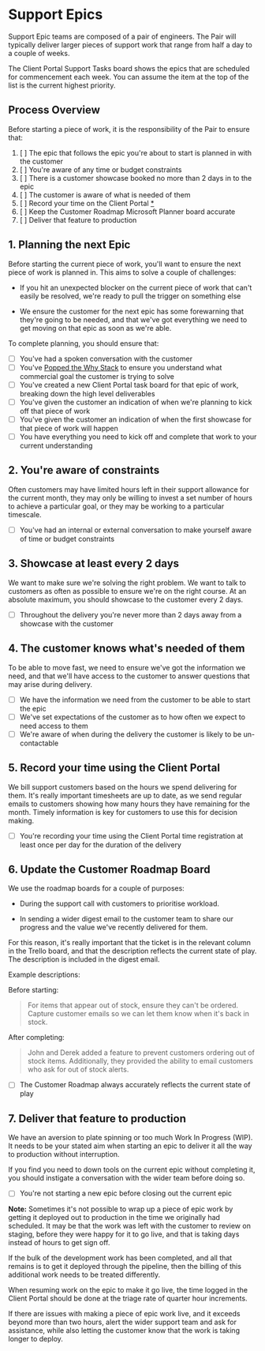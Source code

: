 # Support Epics

Support Epic teams are composed of a pair of engineers. The Pair will typically deliver larger pieces of support work that range from half a day to a couple of weeks.

The Client Portal Support Tasks board shows the epics that are scheduled for commencement each week. You can assume the item at the top of the list is the current highest priority.

## Process Overview

Before starting a piece of work, it is the responsibility of the Pair to ensure that:

1. [ ] The epic that follows the epic you're about to start is planned in with the customer
2. [ ] You're aware of any time or budget constraints
3. [ ] There is a customer showcase booked no more than 2 days in to the epic
4. [ ] The customer is aware of what is needed of them
5. [ ] Record your time on the Client Portal [\*](#delayed_epic_deploys)
6. [ ] Keep the Customer Roadmap Microsoft Planner board accurate
7. [ ] Deliver that feature to production

## 1. Planning the next Epic

Before starting the current piece of work, you'll want to ensure the next piece of work is planned in. This aims to solve a couple of challenges:

* If you hit an unexpected blocker on the current piece of work that can't easily be resolved, we're ready to pull the trigger on something else

* We ensure the customer for the next epic has some forewarning that they're going to be needed, and that we've got everything we need to get moving on that epic as soon as we're able.

To complete planning, you should ensure that:

- [ ] You've had a spoken conversation with the customer
- [ ] You've [Popped the Why Stack](http://www.mattblodgett.com/2009/01/pop-stack.html) to ensure you understand what commercial goal the customer is trying to solve
- [ ] You've created a new Client Portal task board for that epic of work, breaking down the high level deliverables
- [ ] You've given the customer an indication of when we're planning to kick off that piece of work
- [ ] You've given the customer an indication of when the first showcase for that piece of work will happen
- [ ] You have everything you need to kick off and complete that work to your current understanding

## 2. You're aware of constraints

Often customers may have limited hours left in their support allowance for the current month, they may only be willing to invest a set number of hours to achieve a particular goal, or they may be working to a particular timescale.

- [ ] You've had an internal or external conversation to make yourself aware of time or budget constraints

## 3. Showcase at least every 2 days

We want to make sure we're solving the right problem. We want to talk to customers as often as possible to ensure we're on the right course. At an absolute maximum, you should showcase to the customer every 2 days.

- [ ] Throughout the delivery you're never more than 2 days away from a showcase with the customer

## 4. The customer knows what's needed of them

To be able to move fast, we need to ensure we've got the information we need, and that we'll have access to the customer to answer questions that may arise during delivery.

- [ ] We have the information we need from the customer to be able to start the epic
- [ ] We've set expectations of the customer as to how often we expect to need access to them
- [ ] We're aware of when during the delivery the customer is likely to be un-contactable

## 5. Record your time using the Client Portal

We bill support customers based on the hours we spend delivering for them. It's really important timesheets are up to date, as we send regular emails to customers showing how many hours they have remaining for the month. Timely information is key for customers to use this for decision making.

- [ ] You're recording your time using the Client Portal time registration at least once per day for the duration of the delivery

## 6. Update the Customer Roadmap Board

We use the roadmap boards for a couple of purposes:

* During the support call with customers to prioritise workload.

* In sending a wider digest email to the customer team to share our progress and the value we've recently delivered for them.

For this reason, it's really important that the ticket is in the relevant column in the Trello board, and that the description reflects the current state of play. The description is included in the digest email.

Example descriptions:

Before starting:
> For items that appear out of stock, ensure they can't be ordered. Capture customer emails so we can let them know when it's back in stock.

After completing:
> John and Derek added a feature to prevent customers ordering out of stock items. Additionally, they provided the ability to email customers who ask for out of stock alerts.

- [ ] The Customer Roadmap always accurately reflects the current state of play

## 7. Deliver that feature to production

We have an aversion to plate spinning or too much Work In Progress (WIP). It needs to be your stated aim when starting an epic to deliver it all the way to production without interruption.

If you find you need to down tools on the current epic without completing it, you should instigate a conversation with the wider team before doing so.

- [ ] You're not starting a new epic before closing out the current epic

<a name="delayed_epic_deploys"></a>**Note:** Sometimes it's not possible to wrap up a piece of epic work by getting it deployed out to production in the time we originally had scheduled. It may be that the work was left with the customer to review on staging, before they were happy for it to go live, and that is taking days instead of hours to get sign off. 

If the bulk of the development work has been completed, and all that remains is to get it deployed through the pipeline, then the billing of this additional work needs to be treated differently.

When resuming work on the epic to make it go live, the time logged in the Client Portal should be done at the triage rate of quarter hour increments.

If there are issues with making a piece of epic work live, and it exceeds beyond more than two hours, alert the wider support team and ask for assistance, while also letting the customer know that the work is taking longer to deploy.